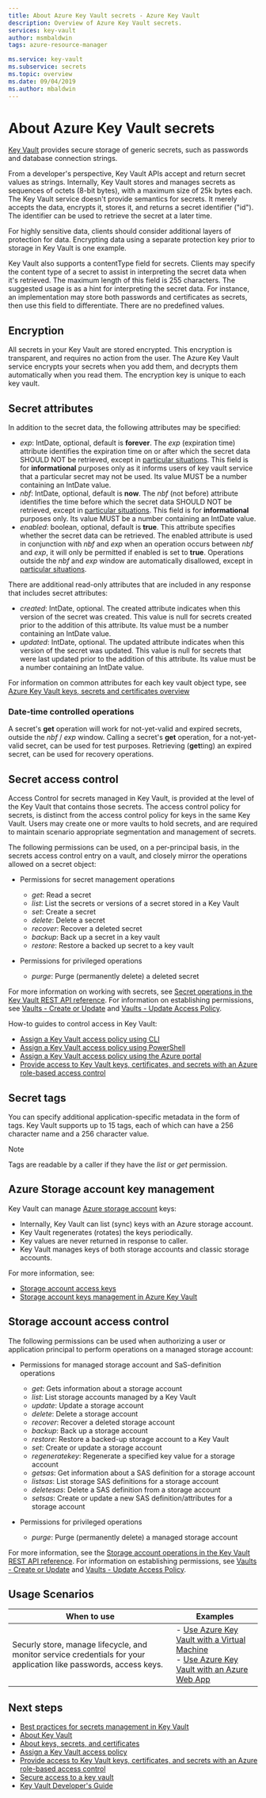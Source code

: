 ```yaml
---
title: About Azure Key Vault secrets - Azure Key Vault
description: Overview of Azure Key Vault secrets.
services: key-vault
author: msmbaldwin
tags: azure-resource-manager

ms.service: key-vault
ms.subservice: secrets
ms.topic: overview
ms.date: 09/04/2019
ms.author: mbaldwin
---
```


# About Azure Key Vault secrets

[Key Vault](../general/overview.md) provides secure storage of generic secrets, such as passwords and database connection strings.

From a developer's perspective, Key Vault APIs accept and return secret values as strings. Internally, Key Vault stores and manages secrets as sequences of octets (8-bit bytes), with a maximum size of 25k bytes each. The Key Vault service doesn't provide semantics for secrets. It merely accepts the data, encrypts it, stores it, and returns a secret identifier ("id"). The identifier can be used to retrieve the secret at a later time.  

For highly sensitive data, clients should consider additional layers of protection for data. Encrypting data using a separate protection key prior to storage in Key Vault is one example.  

Key Vault also supports a contentType field for secrets. Clients may specify the content type of a secret to assist in interpreting the secret data when it's retrieved. The maximum length of this field is 255 characters. The suggested usage is as a hint for interpreting the secret data. For instance, an implementation may store both passwords and certificates as secrets, then use this field to differentiate. There are no predefined values.  

## Encryption

All secrets in your Key Vault are stored encrypted. This encryption is transparent, and requires no action from the user. The Azure Key Vault service encrypts your secrets when you add them, and decrypts them automatically when you read them. The encryption key is unique to each key vault.

## Secret attributes

In addition to the secret data, the following attributes may be specified:  

- *exp*: IntDate, optional, default is **forever**. The *exp* (expiration time) attribute identifies the expiration time on or after which the secret data SHOULD NOT be retrieved, except in [particular situations](#date-time-controlled-operations). This field is for **informational** purposes only as it informs users of key vault service that a particular secret may not be used. Its value MUST be a number containing an IntDate value.   
- *nbf*: IntDate, optional, default is **now**. The *nbf* (not before) attribute identifies the time before which the secret data SHOULD NOT be retrieved, except in [particular situations](#date-time-controlled-operations). This field is for **informational** purposes only. Its value MUST be a number containing an IntDate value. 
- *enabled*: boolean, optional, default is **true**. This attribute specifies whether the secret data can be retrieved. The enabled attribute is used in conjunction with *nbf* and *exp* when an operation occurs between *nbf* and *exp*, it will only be permitted if enabled is set to **true**. Operations outside the *nbf* and *exp* window are automatically disallowed, except in [particular situations](#date-time-controlled-operations).  

There are additional read-only attributes that are included in any response that includes secret attributes:  

- *created*: IntDate, optional. The created attribute indicates when this version of the secret was created. This value is null for secrets created prior to the addition of this attribute. Its value must be a number containing an IntDate value.  
- *updated*: IntDate, optional. The updated attribute indicates when this version of the secret was updated. This value is null for secrets that were last updated prior to the addition of this attribute. Its value must be a number containing an IntDate value.

For information on common attributes for each key vault object type, see [Azure Key Vault keys, secrets and certificates overview](../general/about-keys-secrets-certificates.md)

### Date-time controlled operations

A secret's **get** operation will work for not-yet-valid and expired secrets, outside the *nbf* / *exp* window. Calling a secret's **get** operation, for a not-yet-valid secret, can be used for test purposes. Retrieving (**get**ting) an expired secret, can be used for recovery operations.

## Secret access control

Access Control for secrets managed in Key Vault, is provided at the level of the Key Vault that contains those secrets. The access control policy for secrets, is distinct from the access control policy for keys in the same Key Vault. Users may create one or more vaults to hold secrets, and are required to maintain scenario appropriate segmentation and management of secrets.   

The following permissions can be used, on a per-principal basis, in the secrets access control entry on a vault, and closely mirror the operations allowed on a secret object:  

- Permissions for secret management operations
  - *get*: Read a secret  
  - *list*: List the secrets or versions of a secret stored in a Key Vault  
  - *set*: Create a secret  
  - *delete*: Delete a secret  
  - *recover*: Recover a deleted secret
  - *backup*: Back up a secret in a key vault
  - *restore*: Restore a backed up secret to a key vault

- Permissions for privileged operations
  - *purge*: Purge (permanently delete) a deleted secret

For more information on working with secrets, see [Secret operations in the Key Vault REST API reference](/rest/api/keyvault). For information on establishing permissions, see [Vaults - Create or Update](/rest/api/keyvault/vaults/createorupdate) and [Vaults - Update Access Policy](/rest/api/keyvault/vaults/updateaccesspolicy). 

How-to guides to control access in Key Vault:
- [Assign a Key Vault access policy using CLI](../general/assign-access-policy-cli.md)
- [Assign a Key Vault access policy using PowerShell](../general/assign-access-policy-powershell.md)
- [Assign a Key Vault access policy using the Azure portal](../general/assign-access-policy-portal.md)
- [Provide access to Key Vault keys, certificates, and secrets with an Azure role-based access control](../general/rbac-guide.md)

## Secret tags  
You can specify additional application-specific metadata in the form of tags. Key Vault supports up to 15 tags, each of which can have a 256 character name and a 256 character value.  

>[!Note]
>Tags are readable by a caller if they have the *list* or *get* permission.

## Azure Storage account key management

Key Vault can manage [Azure storage account](../../storage/common/storage-account-overview.md) keys:

- Internally, Key Vault can list (sync) keys with an Azure storage account. 
- Key Vault regenerates (rotates) the keys periodically.
- Key values are never returned in response to caller.
- Key Vault manages keys of both storage accounts and classic storage accounts.

For more information, see:
- [Storage account access keys](../../storage/common/storage-account-keys-manage.md)
- [Storage account keys management in Azure Key Vault](../secrets/overview-storage-keys.md)


## Storage account access control

The following permissions can be used when authorizing a user or application principal to perform operations on a managed storage account:  

- Permissions for managed storage account and SaS-definition operations
  - *get*: Gets information about a storage account 
  - *list*: List storage accounts managed by a Key Vault
  - *update*: Update a storage account
  - *delete*: Delete a storage account  
  - *recover*: Recover a deleted storage account
  - *backup*: Back up a storage account
  - *restore*: Restore a backed-up storage account to a Key Vault
  - *set*: Create or update a storage account
  - *regeneratekey*: Regenerate a specified key value for a storage account
  - *getsas*: Get information about a SAS definition for a storage account
  - *listsas*: List storage SAS definitions for a storage account
  - *deletesas*: Delete a SAS definition from a storage account
  - *setsas*: Create or update a new SAS definition/attributes for a storage account

- Permissions for privileged operations
  - *purge*: Purge (permanently delete) a managed storage account

For more information, see the [Storage account operations in the Key Vault REST API reference](/rest/api/keyvault). For information on establishing permissions, see [Vaults - Create or Update](/rest/api/keyvault/vaults/createorupdate) and [Vaults - Update Access Policy](/rest/api/keyvault/vaults/updateaccesspolicy).

## Usage Scenarios

| When to use | Examples |
|--------------|-------------|
|Securly store, manage lifecycle, and monitor service credentials for your application like passwords, access keys.  | - [Use Azure Key Vault with a Virtual Machine](../general/tutorial-net-virtual-machine)<br> - [Use Azure Key Vault with an Azure Web App](../general/tutorial-net-create-vault-azure-web-app) |

## Next steps

- [Best practices for secrets management in Key Vault](secrets-best-practices.md)
- [About Key Vault](../general/overview.md)
- [About keys, secrets, and certificates](../general/about-keys-secrets-certificates.md)
- [Assign a Key Vault access policy](../general/assign-access-policy.md)
- [Provide access to Key Vault keys, certificates, and secrets with an Azure role-based access control](../general/rbac-guide.md)
- [Secure access to a key vault](../general/security-features.md)
- [Key Vault Developer's Guide](../general/developers-guide.md)
